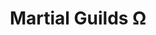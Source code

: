 ---
title: "Martial Guilds Ω"
linktitle: "Martial Guilds"
aliases:
    - /guilds/martial-guilds/
layout: term.tables
menu:
    lists:
        identifier: "martial-guilds"
---